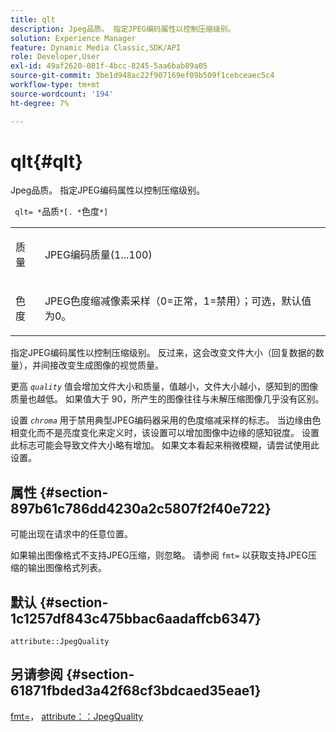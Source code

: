```yaml
---
title: qlt
description: Jpeg品质。 指定JPEG编码属性以控制压缩级别。
solution: Experience Manager
feature: Dynamic Media Classic,SDK/API
role: Developer,User
exl-id: 49af2620-081f-4bcc-8245-5aa6bab89a05
source-git-commit: 3be1d948ac22f907169ef09b509f1cebceaec5c4
workflow-type: tm+mt
source-wordcount: '194'
ht-degree: 7%

---
```


# qlt{#qlt}

Jpeg品质。 指定JPEG编码属性以控制压缩级别。

` qlt= *`品质`*[. *`色度`*]`

<table id="simpletable_A245B6A3D2374A6A89DE63A5621CFEC0"> 
 <tr class="strow"> 
  <td class="stentry"> <p> <span class="varname"> 质量 </span> </p> </td> 
  <td class="stentry"> <p>JPEG编码质量(1...100) </p> </td> 
 </tr> 
 <tr class="strow"> 
  <td class="stentry"> <p> <span class="varname"> 色度 </span> </p> </td> 
  <td class="stentry"> <p>JPEG色度缩减像素采样（0=正常，1=禁用）；可选，默认值为0。 </p> </td> 
 </tr> 
</table>

指定JPEG编码属性以控制压缩级别。 反过来，这会改变文件大小（回复数据的数量），并间接改变生成图像的视觉质量。

更高 *`quality`* 值会增加文件大小和质量，值越小，文件大小越小，感知到的图像质量也越低。 如果值大于 90，所产生的图像往往与未解压缩图像几乎没有区别。

设置 *`chroma`* 用于禁用典型JPEG编码器采用的色度缩减采样的标志。 当边缘由色相变化而不是亮度变化来定义时，该设置可以增加图像中边缘的感知锐度。 设置此标志可能会导致文件大小略有增加。 如果文本看起来稍微模糊，请尝试使用此设置。

## 属性 {#section-897b61c786dd4230a2c5807f2f40e722}

可能出现在请求中的任意位置。

如果输出图像格式不支持JPEG压缩，则忽略。 请参阅 `fmt=` 以获取支持JPEG压缩的输出图像格式列表。

## 默认 {#section-1c1257df843c475bbac6aadaffcb6347}

`attribute::JpegQuality`

## 另请参阅 {#section-61871fbded3a42f68cf3bdcaed35eae1}

[fmt=](../../../../../ir-api/http-protocol/image-rendering-api-ref/c-ir-http-protocol-ref/c-ir-http-protocol-command-reference/r-ir-fmt.md#reference-4c743f67d56b47c5b774fcc900ff758c)， [attribute：：JpegQuality](../../../../../ir-api/material-cat/image-rendering-api-ref/c-ir-material-catalog/c-ir-attributes-reference/r-ir-jpegquality.md#reference-d86fc5ad18bb436891efdbe1f98fea50)
